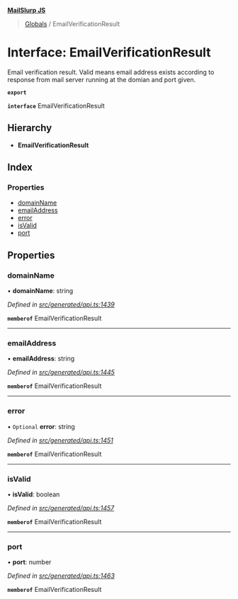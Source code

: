 **[MailSlurp JS](../README.md)**

> [Globals](../README.md) / EmailVerificationResult

# Interface: EmailVerificationResult

Email verification result. Valid means email address exists according to response from mail server running at the domian and port given.

**`export`** 

**`interface`** EmailVerificationResult

## Hierarchy

* **EmailVerificationResult**

## Index

### Properties

* [domainName](emailverificationresult.md#domainname)
* [emailAddress](emailverificationresult.md#emailaddress)
* [error](emailverificationresult.md#error)
* [isValid](emailverificationresult.md#isvalid)
* [port](emailverificationresult.md#port)

## Properties

### domainName

•  **domainName**: string

*Defined in [src/generated/api.ts:1439](https://github.com/mailslurp/mailslurp-client/blob/8726614/src/generated/api.ts#L1439)*

**`memberof`** EmailVerificationResult

___

### emailAddress

•  **emailAddress**: string

*Defined in [src/generated/api.ts:1445](https://github.com/mailslurp/mailslurp-client/blob/8726614/src/generated/api.ts#L1445)*

**`memberof`** EmailVerificationResult

___

### error

• `Optional` **error**: string

*Defined in [src/generated/api.ts:1451](https://github.com/mailslurp/mailslurp-client/blob/8726614/src/generated/api.ts#L1451)*

**`memberof`** EmailVerificationResult

___

### isValid

•  **isValid**: boolean

*Defined in [src/generated/api.ts:1457](https://github.com/mailslurp/mailslurp-client/blob/8726614/src/generated/api.ts#L1457)*

**`memberof`** EmailVerificationResult

___

### port

•  **port**: number

*Defined in [src/generated/api.ts:1463](https://github.com/mailslurp/mailslurp-client/blob/8726614/src/generated/api.ts#L1463)*

**`memberof`** EmailVerificationResult
